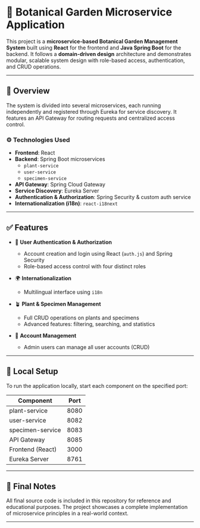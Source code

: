 # 🌿 Botanical Garden Microservice Application

This project is a **microservice-based Botanical Garden Management System** built using **React** for the frontend and **Java Spring Boot** for the backend. It follows a **domain-driven design** architecture and demonstrates modular, scalable system design with role-based access, authentication, and CRUD operations.

---

## 🧩 Overview

The system is divided into several microservices, each running independently and registered through Eureka for service discovery. It features an API Gateway for routing requests and centralized access control.

### ⚙️ Technologies Used

- **Frontend**: React 
- **Backend**: Spring Boot microservices
  - `plant-service` 
  - `user-service`
  - `specimen-service`
- **API Gateway**: Spring Cloud Gateway
- **Service Discovery**: Eureka Server
- **Authentication & Authorization**: Spring Security & custom auth service
- **Internationalization (i18n)**: `react-i18next`

---

## ✅ Features

- 🔐 **User Authentication & Authorization**
  - Account creation and login using React (`auth.js`) and Spring Security
  - Role-based access control with four distinct roles

- 🌍 **Internationalization**
  - Multilingual interface using `i18n`

- 🪴 **Plant & Specimen Management**
  - Full CRUD operations on plants and specimens
  - Advanced features: filtering, searching, and statistics

- 👤 **Account Management**
  - Admin users can manage all user accounts (CRUD)

---

## 🧪 Local Setup

To run the application locally, start each component on the specified port:

| Component          | Port |
|--------------------|------|
| plant-service      | 8080 |
| user-service       | 8082 |
| specimen-service   | 8083 |
| API Gateway        | 8085 |
| Frontend (React)   | 3000 |
| Eureka Server      | 8761 |


---

## 📂 Final Notes

All final source code is included in this repository for reference and educational purposes. The project showcases a complete implementation of microservice principles in a real-world context.

---
